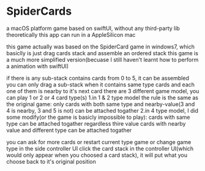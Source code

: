 # SpiderCards
a macOS platform game based on swiftUI, without any third-party lib
theoretically this app can run in a AppleSilicon mac

this game actually was based on the SpiderCard game in windows7, which basiclly is just drag cards stack and assemble an ordered stack
this game is a much more simplified version(becuase I still haven't learnt how to perform a animation with swiftUI)

if there is any sub-stack contains cards from 0 to 5, it can be assembled
you can only drag a sub-stack when it contains same type cards and each one of them is nearby to it's next card
there are 3 different game model, you can play 1 or 2 or 4 card type(s)
  1.in 1 & 2 type model the rule is the same as the original game: 
    only cards with both same type and nearby-value(3 and 4 is nearby, 3 and 5 is not) can be attached togather
  2.in 4 type model, I did some modify(or the game is basicly impossible to play):
    cards with same type can be attached togather regardless thire value
    cards with nearby value and different type can be attached togather
    
you can ask for more cards or restart current type game or change game type in the side controller UI
click the card stack in the controller UI(which would only appear when you choosed a card stack), it will put what you choose back to it's original position

